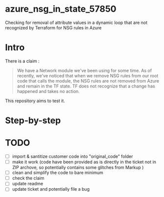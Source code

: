# azure_nsg_in_state_57850
Checking for removal of attribute values in a dynamic loop that are not recognized by Terraform for NSG rules in Azure

# Intro

There is a claim : 

> We have a Network module we've been using for some time. As of recently, we've noticed that when we remove NSG rules from our root code that calls the module, the NSG rules are not removed from Azure and remain in the TF state. TF does not recognize that a change has happened and takes no action.
> 

This repository aims to test it.


# Step-by-step


# TODO

- [ ] import & santitize customer code into "original_code" folder
- [ ] make it work (code have been provided as is directly in the ticket not in ZIP archove, so potentially contains some glitches from Markup )
- [ ] clean and simplify the code to bare minimum
- [ ] check the claim 
- [ ] update readme
- [ ] update ticket and potentially file a bug